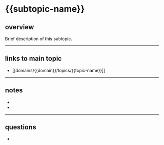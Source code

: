 # {{subtopic-name}}

## overview
Brief description of this subtopic.

---

## links to main topic
- [[domains/{{domain}}/topics/{{topic-name}}]]

---

## notes
- 
- 

---

## questions
- 
